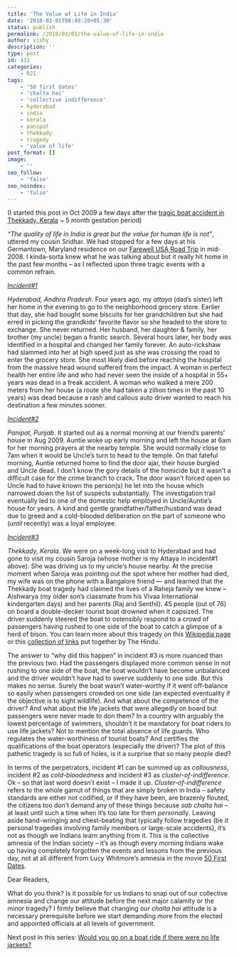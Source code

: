 ```yaml
---
title: 'The Value of Life in India'
date: '2010-03-01T08:48:28+05:30'
status: publish
permalink: /2010/03/01/the-value-of-life-in-india
author: vishy
description: ''
type: post
id: 431
categories: 
    - R2I
tags:
    - '50 first dates'
    - 'chalta hai'
    - 'collective indifference'
    - hyderabad
    - india
    - kerala
    - panipat
    - thekkady
    - tragedy
    - 'value of life'
post_format: []
image:
    - ''
seo_follow:
    - 'false'
seo_noindex:
    - 'false'
---
```

(I started this post in Oct 2009 a few days after the [tragic boat accident in Thekkady, Kerala](http://newsonweb.mywebdunia.com/2009/10/01/thekkady_boat_tragedy_42_killed_12_injured.html) ~ 5 month gestation period)

*“The quality of life in India is great but the value for human life is not”*, uttered my cousin Sridhar. We had stopped for a few days at his Germantown, Maryland residence on our [Farewell USA Road Trip](https://www.ulaar.com/2008/07/03/the-road-to-bangalore-goes-through-scenic-american-landscape/) in mid-2008. I kinda-sorta knew what he was talking about but it really hit home in the past few months – as I reflected upon three tragic events with a common refrain.

<span style="text-decoration: underline;">*Incident#1*</span>

*Hyderabad, Andhra Pradesh*. Four years ago, my *attaya* (dad’s sister) left her home in the evening to go to the neighborhood grocery store. Earlier that day, she had bought some biscuits for her grandchildren but she had erred in picking the grandkids’ favorite flavor so she headed to the store to exchange. She never returned. Her husband, her daughter &amp; family, her brother (my uncle) began a frantic search. Several hours later, her body was identified in a hospital and changed her family forever. An auto-rickshaw had slammed into her at high speed just as she was crossing the road to enter the grocery store. She most likely died before reaching the hospital from the massive head wound suffered from the impact. A woman in perfect health her entire life and who had never seen the inside of a hospital in 55+ years was dead in a freak accident. A woman who walked a mere 200 meters from her house (a route she had taken a zillion times in the past 10 years) was dead because a rash and callous auto driver wanted to reach his destination a few minutes sooner.

*<span style="text-decoration: underline;">Incident#2</span>*

*Panipat, Punjab*. It started out as a normal morning at our friend’s parents’ house in Aug 2009. Auntie woke up early morning and left the house at 6am for her morning prayers at the nearby temple. She would normally close to 7am when it would be Uncle’s turn to head to the temple. On that fateful morning, Auntie returned home to find the door ajar, their house burgled and Uncle dead. I don’t know the gory details of the homicide but it wasn’t a difficult case for the crime branch to crack. The door wasn’t forced open so Uncle had to have known the person(s) he let into the house which narrowed down the list of suspects substantially. The investigation trail eventually led to one of the domestic help employed in Uncle/Auntie’s house for years. A kind and gentle grandfather/father/husband was dead due to greed and a cold-blooded deliberation on the part of someone who (until recently) was a loyal employee.

*<span style="text-decoration: underline;">Incident#3</span>*

*Thekkady, Kerala*. We were on a week-long visit to Hyderabad and had gone to visit my cousin Saroja (whose mother is my Attaya in incident#1 above). She was driving us to my uncle’s house nearby. At the precise moment when Saroja was pointing out the spot where her mother had died, my wife was on the phone with a Bangalore friend — and learned that the Thekkady boat tragedy had claimed the lives of a Raheja family we knew – Aishwarya (my older son’s classmate from his Vivaa International kindergarten days) and her parents (Raj and Senthil). 45 people (out of 76) on board a double-decker tourist boat drowned when it capsized. The driver suddenly steered the boat to ostensibly respond to a crowd of passengers having rushed to one side of the boat to catch a glimpse of a herd of bison. You can learn more about this tragedy on this [Wikipedia page](http://en.wikipedia.org/wiki/2009_Thekkady_boat_disaster) or this [collection of links](http://beta.thehindu.com/news/national/article27213.ece) put together by The Hindu.

The answer to “why did this happen” in incident #3 is more nuanced than the previous two. Had the passengers displayed more common sense in not rushing to one side of the boat, the boat wouldn’t have become unbalanced and the driver wouldn’t have had to swerve suddenly to one side. But this makes no sense. Surely the boat wasn’t water-worthy if it went off-balance so easily when passengers crowded on one side (an expected eventuality if the objective is to sight wildlife). And what about the competence of the driver? And what about the life jackets that were allegedly on board but passengers were never made to don them? In a country with arguably the lowest percentage of swimmers, shouldn’t it be mandatory for boat riders to use life jackets? Not to mention the total absence of life guards. Who regulates the water-worthiness of tourist boats? And certifies the qualifications of the boat operators (especially the driver)? The plot of this pathetic tragedy is so full of holes, is it a surprise that so many people died?

In terms of the perpetrators, incident #1 can be summed up as *callousness*, incident #2 as *cold-bloodedness* and incident #3 as *cluster-of-indifference*. Ok – so that last word doesn’t exist – I made it up. *Cluster-of-indifference* refers to the whole gamut of things that are simply broken in India – safety standards are either not codified, or if they have been, are brazenly flouted, the citizens too don’t demand any of these things because *sab chalta hai* – at least until such a time when it’s too late for them *personally*. Leaving aside hand-wringing and chest-beating that typically follow tragedies (be it personal tragedies involving family members or large-scale accidents), it’s not as though we Indians learn anything from it. This is the collective amnesia of the Indian society – it’s as though every morning Indians wake up having completely forgotten the events and lessons from the previous day, not at all different from Lucy Whitmore’s amnesia in the movie [50 First Dates](http://www.imdb.com/title/tt0343660/).

Dear Readers,

What do you think? Is it possible for us Indians to snap out of our collective amnesia and change our attitude before the next major calamity or the minor tragedy? I firmly believe that changing our *chalta hai* attitude is a necessary prerequisite before we start demanding more from the elected and appointed officials at all levels of government.

Next post in this series: [Would you go on a boat ride if there were no life jackets?](https://www.ulaar.com/2010/03/10/would-you-go-on-a-boat-ride-or-cruise-if-there-were-no-life-jackets/)
